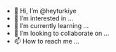 - 👋 Hi, I’m @heyturkiye
- 👀 I’m interested in ...
- 🌱 I’m currently learning ...
- 💞️ I’m looking to collaborate on ...
- 📫 How to reach me ...

<!---
heyturkiye/heyturkiye is a ✨ special ✨ repository because its `README.md` (this file) appears on your GitHub profile.
You can click the Preview link to take a look at your changes.
--->
